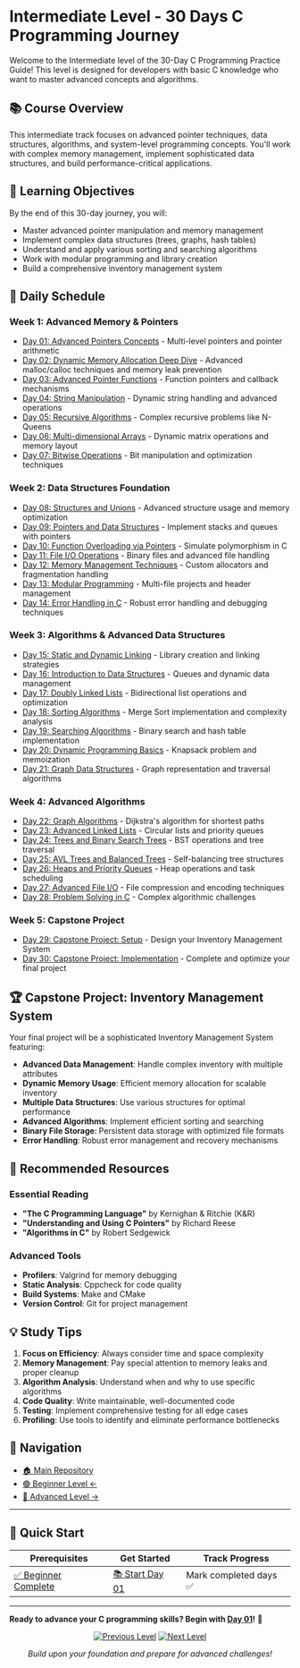 # Intermediate Level - 30 Days C Programming Journey

Welcome to the Intermediate level of the 30-Day C Programming Practice Guide! This level is designed for developers with basic C knowledge who want to master advanced concepts and algorithms.

## 📚 Course Overview

This intermediate track focuses on advanced pointer techniques, data structures, algorithms, and system-level programming concepts. You'll work with complex memory management, implement sophisticated data structures, and build performance-critical applications.

## 🎯 Learning Objectives

By the end of this 30-day journey, you will:
- Master advanced pointer manipulation and memory management
- Implement complex data structures (trees, graphs, hash tables)
- Understand and apply various sorting and searching algorithms
- Work with modular programming and library creation
- Build a comprehensive inventory management system

## 📅 Daily Schedule

### Week 1: Advanced Memory & Pointers
- [Day 01: Advanced Pointers Concepts](Day01/) - Multi-level pointers and pointer arithmetic
- [Day 02: Dynamic Memory Allocation Deep Dive](Day02/) - Advanced malloc/calloc techniques and memory leak prevention
- [Day 03: Advanced Pointer Functions](Day03/) - Function pointers and callback mechanisms
- [Day 04: String Manipulation](Day04/) - Dynamic string handling and advanced operations
- [Day 05: Recursive Algorithms](Day05/) - Complex recursive problems like N-Queens
- [Day 06: Multi-dimensional Arrays](Day06/) - Dynamic matrix operations and memory layout
- [Day 07: Bitwise Operations](Day07/) - Bit manipulation and optimization techniques

### Week 2: Data Structures Foundation
- [Day 08: Structures and Unions](Day08/) - Advanced structure usage and memory optimization
- [Day 09: Pointers and Data Structures](Day09/) - Implement stacks and queues with pointers
- [Day 10: Function Overloading via Pointers](Day10/) - Simulate polymorphism in C
- [Day 11: File I/O Operations](Day11/) - Binary files and advanced file handling
- [Day 12: Memory Management Techniques](Day12/) - Custom allocators and fragmentation handling
- [Day 13: Modular Programming](Day13/) - Multi-file projects and header management
- [Day 14: Error Handling in C](Day14/) - Robust error handling and debugging techniques

### Week 3: Algorithms & Advanced Data Structures
- [Day 15: Static and Dynamic Linking](Day15/) - Library creation and linking strategies
- [Day 16: Introduction to Data Structures](Day16/) - Queues and dynamic data management
- [Day 17: Doubly Linked Lists](Day17/) - Bidirectional list operations and optimization
- [Day 18: Sorting Algorithms](Day18/) - Merge Sort implementation and complexity analysis
- [Day 19: Searching Algorithms](Day19/) - Binary search and hash table implementation
- [Day 20: Dynamic Programming Basics](Day20/) - Knapsack problem and memoization
- [Day 21: Graph Data Structures](Day21/) - Graph representation and traversal algorithms

### Week 4: Advanced Algorithms
- [Day 22: Graph Algorithms](Day22/) - Dijkstra's algorithm for shortest paths
- [Day 23: Advanced Linked Lists](Day23/) - Circular lists and priority queues
- [Day 24: Trees and Binary Search Trees](Day24/) - BST operations and tree traversal
- [Day 25: AVL Trees and Balanced Trees](Day25/) - Self-balancing tree structures
- [Day 26: Heaps and Priority Queues](Day26/) - Heap operations and task scheduling
- [Day 27: Advanced File I/O](Day27/) - File compression and encoding techniques
- [Day 28: Problem Solving in C](Day28/) - Complex algorithmic challenges

### Week 5: Capstone Project
- [Day 29: Capstone Project: Setup](Day29/) - Design your Inventory Management System
- [Day 30: Capstone Project: Implementation](Day30/) - Complete and optimize your final project

## 🏆 Capstone Project: Inventory Management System

Your final project will be a sophisticated Inventory Management System featuring:

- **Advanced Data Management**: Handle complex inventory with multiple attributes
- **Dynamic Memory Usage**: Efficient memory allocation for scalable inventory
- **Multiple Data Structures**: Use various structures for optimal performance
- **Advanced Algorithms**: Implement efficient sorting and searching
- **Binary File Storage**: Persistent data storage with optimized file formats
- **Error Handling**: Robust error management and recovery mechanisms

## 📖 Recommended Resources

### Essential Reading
- **"The C Programming Language"** by Kernighan & Ritchie (K&R)
- **"Understanding and Using C Pointers"** by Richard Reese
- **"Algorithms in C"** by Robert Sedgewick

### Advanced Tools
- **Profilers**: Valgrind for memory debugging
- **Static Analysis**: Cppcheck for code quality
- **Build Systems**: Make and CMake
- **Version Control**: Git for project management

## 💡 Study Tips

1. **Focus on Efficiency**: Always consider time and space complexity
2. **Memory Management**: Pay special attention to memory leaks and proper cleanup
3. **Algorithm Analysis**: Understand when and why to use specific algorithms
4. **Code Quality**: Write maintainable, well-documented code
5. **Testing**: Implement comprehensive testing for all edge cases
6. **Profiling**: Use tools to identify and eliminate performance bottlenecks

## 🔗 Navigation

- [🏠 Main Repository](../README.md)
- [🟢 Beginner Level ←](../Beginner/README.md)
- [🔴 Advanced Level →](../Advanced/README.md)

---

## 🎯 Quick Start

| Prerequisites | Get Started | Track Progress |
|---------------|-------------|----------------|
| [✅ Beginner Complete](../Beginner/README.md) | [📚 Start Day 01](Day01/) | Mark completed days ✅ |

---

**Ready to advance your C programming skills? Begin with [Day 01](Day01/)!** 🚀

<div align="center">

[![Previous Level](https://img.shields.io/badge/Previous-Beginner_Level-green?style=for-the-badge)](../Beginner/README.md)
[![Next Level](https://img.shields.io/badge/Next-Advanced_Level-red?style=for-the-badge)](../Advanced/README.md)

*Build upon your foundation and prepare for advanced challenges!*

</div>
